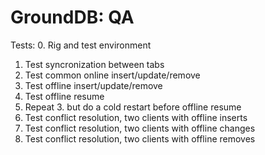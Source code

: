 GroundDB: QA
============

Tests:
0. Rig and test environment
1. Test syncronization between tabs
2. Test common online insert/update/remove
3. Test offline insert/update/remove
4. Test offline resume
5. Repeat 3. but do a cold restart before offline resume
6. Test conflict resolution, two clients with offline inserts
7. Test conflict resolution, two clients with offline changes
8. Test conflict resolution, two clients with offline removes
